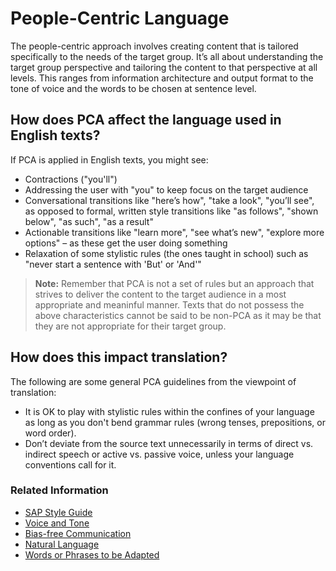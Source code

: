 # People-Centric Language

The people-centric approach involves creating content that is tailored specifically to the needs of the target group. It’s all about understanding the target group perspective and tailoring the content to that perspective at all levels. This ranges from information architecture and output format to the tone of voice and the words to be chosen at sentence level.

## How does PCA affect the language used in English texts?

If PCA is applied in English texts, you might see: 

* Contractions ("you'll")
* Addressing the user with "you" to keep focus on the target audience
* Conversational transitions like "here’s how", "take a look", "you’ll see", as opposed to formal, written style transitions like "as follows", "shown below", "as such", "as a result"
* Actionable transitions like "learn more", "see what’s new", "explore more options" – as these get the user doing something
* Relaxation of some stylistic rules (the ones taught in school) such as "never start a sentence with 'But' or 'And'"

> **Note:** Remember that PCA is not a set of rules but an approach that strives to deliver the content to the target audience in a most appropriate and meaninful manner. Texts that do not possess the above characteristics cannot be said to be non-PCA as it may be that they are not appropriate for their target group.

## How does this impact translation?

The following are some general PCA guidelines from the viewpoint of translation:

* It is OK to play with stylistic rules within the confines of your language as long as you don't bend grammar rules (wrong tenses, prepositions, or word order).
* Don’t deviate from the source text unnecessarily in terms of direct vs. indirect speech or active vs. passive voice, unless your language conventions call for it.

### Related Information
* [SAP Style Guide](https://translation.sap.com/content/dam/sls/en_us/ReferenceMaterials/StyleGuides/SAP_StyleGuideForTechnicalCommunication.pdf) 
* [Voice and Tone](/docs/template/02_voice_and_tone.md) 
* [Bias-free Communication](/docs/template/02_voice_and_tone/bias-free_language_and_communication.md)
* [Natural Language](/docs/template/02_voice_and_tone/natural_language.md) 
* [Words or Phrases to be Adapted](/docs/template/06_additional_guidance_for_translators/words_and_phrases_to_be_adapted.md) 
